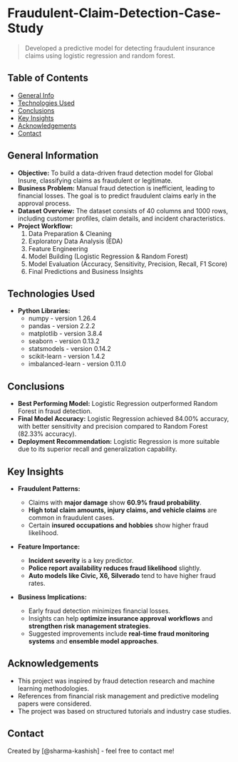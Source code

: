 # Fraudulent-Claim-Detection-Case-Study
> Developed a predictive model for detecting fraudulent insurance claims using logistic regression and random forest.

## Table of Contents
* [General Info](#general-information)
* [Technologies Used](#technologies-used)
* [Conclusions](#conclusions)
* [Key Insights](#key-insights)
* [Acknowledgements](#acknowledgements)
* [Contact](#contact)

## General Information
- **Objective:** To build a data-driven fraud detection model for Global Insure, classifying claims as fraudulent or legitimate.
- **Business Problem:** Manual fraud detection is inefficient, leading to financial losses. The goal is to predict fraudulent claims early in the approval process.
- **Dataset Overview:** The dataset consists of 40 columns and 1000 rows, including customer profiles, claim details, and incident characteristics.
- **Project Workflow:**
  1. Data Preparation & Cleaning
  2. Exploratory Data Analysis (EDA)
  3. Feature Engineering
  4. Model Building (Logistic Regression & Random Forest)
  5. Model Evaluation (Accuracy, Sensitivity, Precision, Recall, F1 Score)
  6. Final Predictions and Business Insights

## Technologies Used
- **Python Libraries:**
  - numpy - version 1.26.4
  - pandas - version 2.2.2
  - matplotlib - version 3.8.4
  - seaborn - version 0.13.2
  - statsmodels - version 0.14.2
  - scikit-learn - version 1.4.2
  - imbalanced-learn - version 0.11.0

## Conclusions
- **Best Performing Model:** Logistic Regression outperformed Random Forest in fraud detection.
- **Final Model Accuracy:** Logistic Regression achieved 84.00% accuracy, with better sensitivity and precision compared to Random Forest (82.33% accuracy).
- **Deployment Recommendation:** Logistic Regression is more suitable due to its superior recall and generalization capability.

## Key Insights
- **Fraudulent Patterns:**
  - Claims with **major damage** show **60.9% fraud probability**.
  - **High total claim amounts, injury claims, and vehicle claims** are common in fraudulent cases.
  - Certain **insured occupations and hobbies** show higher fraud likelihood.

- **Feature Importance:**
  - **Incident severity** is a key predictor.
  - **Police report availability reduces fraud likelihood** slightly.
  - **Auto models like Civic, X6, Silverado** tend to have higher fraud rates.

- **Business Implications:**
  - Early fraud detection minimizes financial losses.
  - Insights can help **optimize insurance approval workflows** and **strengthen risk management strategies**.
  - Suggested improvements include **real-time fraud monitoring systems** and **ensemble model approaches**.

## Acknowledgements
- This project was inspired by fraud detection research and machine learning methodologies.
- References from financial risk management and predictive modeling papers were considered.
- The project was based on structured tutorials and industry case studies.

## Contact
Created by [@sharma-kashish] - feel free to contact me!